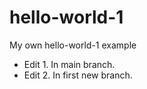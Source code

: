 # hello-world-1
My own hello-world-1 example
- Edit 1. In main branch.
- Edit 2. In first new branch.


